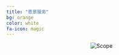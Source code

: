 ```yaml
---
title: "愿景服务"
bg: orange
color: white
fa-icon: magic
---
```


<div style='text-align:center'>
<img class="img-sponsor" alt="Scope" src="{{ site.baseurl }}/img/why.png" style=" ">
</div>
